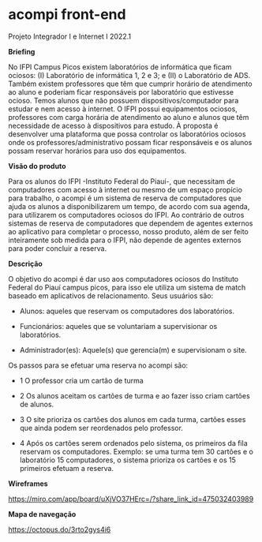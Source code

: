 # acompi front-end
Projeto Integrador I e Internet I 2022.1

**Briefing**

No IFPI Campus Picos existem laboratórios de informática que ficam ociosos: (I) Laboratório de informática 1, 2 e 3; e (II) o Laboratório de ADS. Também existem professores que têm que cumprir horário de atendimento ao aluno e poderiam ficar responsáveis por laboratório que estivesse ocioso. Temos alunos que não
possuem dispositivos/computador para estudar e nem acesso à internet. O IFPI possui equipamentos ociosos, professores com carga horária de atendimento ao
aluno e alunos que têm necessidade de acesso à dispositivos para estudo. À proposta é desenvolver uma plataforma que possa controlar os laboratórios
ociosos onde os professores/administrativo possam ficar responsáveis e os alunos possam reservar horários para uso dos equipamentos.

**Visão do produto**

Para os alunos do IFPI -Instituto Federal do Piauí-, que necessitam de computadores com acesso à internet ou mesmo de um espaço propício para trabalho, o acompi é um sistema de reserva de computadores que ajuda os alunos a disponibilizarem um tempo, de acordo com sua agenda, para utilizarem os computadores ociosos do IFPI.
Ao contrário de outros sistemas de reserva de computadores que dependem de agentes externos ao aplicativo para completar o processo, nosso produto, além de ser feito inteiramente sob medida para o IFPI, não depende de agentes externos para poder concluir a reserva.

**Descrição**

O objetivo do acompi é dar uso aos computadores ociosos do Instituto Federal do Piauí campus picos, para isso ele utiliza um sistema de match baseado em aplicativos de relacionamento. Seus usuários são:

- Alunos: aqueles que reservam os computadores dos laboratórios.

- Funcionários: aqueles que se voluntariam a supervisionar os laboratórios.

- Administrador(es): Aquele(s) que gerencia(m) e supervisionam o site.

Os passos para se efetuar uma reserva no acompi são:

- 1 O professor cria um cartão de turma

- 2 Os alunos aceitam os cartões de turma e ao fazer isso criam cartões de alunos.

- 3 O site prioriza os cartões dos alunos em cada turma, cartões esses que ainda podem ser reordenados pelo professor.

- 4 Após os cartões serem ordenados pelo sistema, os primeiros da fila reservam os computadores. Exemplo: se uma turma tem 30 cartões e o laboratório 15 computadores, o sistema prioriza os cartões e os 15 primeiros efetuam a reserva.

**Wireframes**

https://miro.com/app/board/uXjVO37HErc=/?share_link_id=475032403989

**Mapa de navegação**

https://octopus.do/3rto2gys4i6
